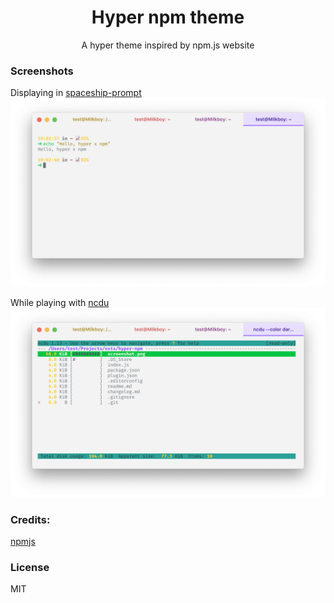 <h1 align="center">Hyper npm theme</h1>
<p align="center">A hyper theme inspired by npm.js website</p>

### Screenshots
Displaying in [spaceship-prompt](https://github.com/denysdovhan/spaceship-prompt)
![general](./screenshot-1.png)

While playing with [ncdu](https://dev.yorhel.nl/ncdu)
![ncdu](./screenshot-2.png)


### Credits:
[npmjs](https://www.npmjs.com)

### License
MIT